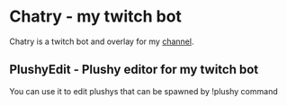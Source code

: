 # Chatry - my twitch bot
Chatry is a twitch bot and overlay for my [channel](https://twitch.tv/infinitecoder01).

## PlushyEdit - Plushy editor for my twitch bot
You can use it to edit plushys that can be spawned by !plushy command
